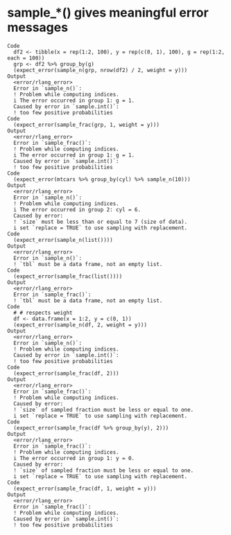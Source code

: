 # sample_*() gives meaningful error messages

    Code
      df2 <- tibble(x = rep(1:2, 100), y = rep(c(0, 1), 100), g = rep(1:2, each = 100))
      grp <- df2 %>% group_by(g)
      (expect_error(sample_n(grp, nrow(df2) / 2, weight = y)))
    Output
      <error/rlang_error>
      Error in `sample_n()`:
      ! Problem while computing indices.
      i The error occurred in group 1: g = 1.
      Caused by error in `sample.int()`:
      ! too few positive probabilities
    Code
      (expect_error(sample_frac(grp, 1, weight = y)))
    Output
      <error/rlang_error>
      Error in `sample_frac()`:
      ! Problem while computing indices.
      i The error occurred in group 1: g = 1.
      Caused by error in `sample.int()`:
      ! too few positive probabilities
    Code
      (expect_error(mtcars %>% group_by(cyl) %>% sample_n(10)))
    Output
      <error/rlang_error>
      Error in `sample_n()`:
      ! Problem while computing indices.
      i The error occurred in group 2: cyl = 6.
      Caused by error:
      ! `size` must be less than or equal to 7 (size of data).
      i set `replace = TRUE` to use sampling with replacement.
    Code
      (expect_error(sample_n(list())))
    Output
      <error/rlang_error>
      Error in `sample_n()`:
      ! `tbl` must be a data frame, not an empty list.
    Code
      (expect_error(sample_frac(list())))
    Output
      <error/rlang_error>
      Error in `sample_frac()`:
      ! `tbl` must be a data frame, not an empty list.
    Code
      # # respects weight
      df <- data.frame(x = 1:2, y = c(0, 1))
      (expect_error(sample_n(df, 2, weight = y)))
    Output
      <error/rlang_error>
      Error in `sample_n()`:
      ! Problem while computing indices.
      Caused by error in `sample.int()`:
      ! too few positive probabilities
    Code
      (expect_error(sample_frac(df, 2)))
    Output
      <error/rlang_error>
      Error in `sample_frac()`:
      ! Problem while computing indices.
      Caused by error:
      ! `size` of sampled fraction must be less or equal to one.
      i set `replace = TRUE` to use sampling with replacement.
    Code
      (expect_error(sample_frac(df %>% group_by(y), 2)))
    Output
      <error/rlang_error>
      Error in `sample_frac()`:
      ! Problem while computing indices.
      i The error occurred in group 1: y = 0.
      Caused by error:
      ! `size` of sampled fraction must be less or equal to one.
      i set `replace = TRUE` to use sampling with replacement.
    Code
      (expect_error(sample_frac(df, 1, weight = y)))
    Output
      <error/rlang_error>
      Error in `sample_frac()`:
      ! Problem while computing indices.
      Caused by error in `sample.int()`:
      ! too few positive probabilities

